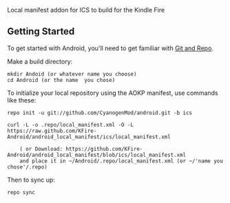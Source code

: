 Local manifest addon for ICS to build for the Kindle Fire

Getting Started
---------------

To get started with Android, you'll need to get
familiar with [Git and Repo](http://source.android.com/download/using-repo).

Make a build directory:

	mkdir Andoid (or whatever name you choose)
	cd Android (or the name  you chose)
	

To initialize your local repository using the AOKP manifest, use commands like these:

    repo init -u git://github.com/CyanogenMod/android.git -b ics
    
    curl -L -o .repo/local_manifest.xml -O -L https://raw.github.com/KFire-Android/android_local_manifest/ics/local_manifest.xml

    	( or Download: https://github.com/KFire-Android/android_local_manifest/blob/ics/local_manifest.xml
		and place it in ~/Android/.repo/local_manifest.xml (or ~/'name you chose'/.repo)

Then to sync up:

    repo sync

